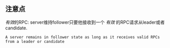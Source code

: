 ## 注意点

*有效*的RPC: server维持follower只要他接收到一个 *有效* 的RPC请求从leader或者candidate. 
```
A server remains in follower state as long as it receives valid RPCs from a leader or candidate
```
